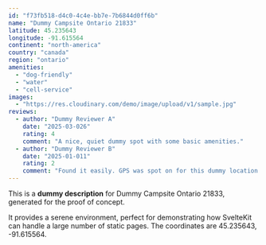 ```yaml
---
id: "f73fb518-d4c0-4c4e-bb7e-7b6844d0ff6b"
name: "Dummy Campsite Ontario 21833"
latitude: 45.235643
longitude: -91.615564
continent: "north-america"
country: "canada"
region: "ontario"
amenities:
  - "dog-friendly"
  - "water"
  - "cell-service"
images:
  - "https://res.cloudinary.com/demo/image/upload/v1/sample.jpg"
reviews:
  - author: "Dummy Reviewer A"
    date: "2025-03-026"
    rating: 4
    comment: "A nice, quiet dummy spot with some basic amenities."
  - author: "Dummy Reviewer B"
    date: "2025-01-011"
    rating: 2
    comment: "Found it easily. GPS was spot on for this dummy location."
---
```


This is a **dummy description** for Dummy Campsite Ontario 21833, generated for the proof of concept.

It provides a serene environment, perfect for demonstrating how SvelteKit can handle a large number of static pages. The coordinates are 45.235643, -91.615564.
